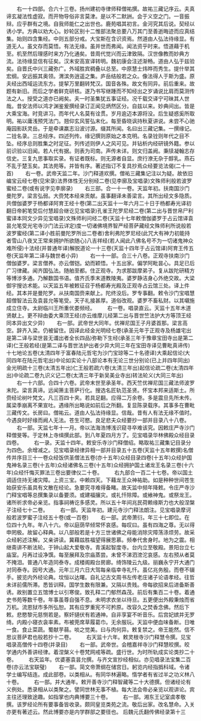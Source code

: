 <!-- { "loadSidebar": true } -->
　　右一十四部。合六十三卷。扬州建初寺律师释僧祐撰。故祐三藏记序云。夫真谛玄凝法性虚寂。而开物导俗非言莫津。是以不二默詶。会于义空之门。一音振辩。应乎群有之境。自我师能仁之出世也。鹿苑唱其初言。金河究其后说。契经以诱小学。方典以劝大心。妙轮区别十二惟部法聚总要八万其门至善逝晦迹而应真结集。始则四含集经。中则五部分戒。大宝斯在含识资焉。然道由人弘法待缘显。有道无人。虽文存而莫悟。有法无缘。虽并世而弗闻。闻法资乎时来。悟道藉于机至。机至然后理感时来方乃化通矣。昔周代觉兴而云津致隔。汉世像教而妙典方流。法待缘显信有征矣。汉末安高宣译转明。魏初康会注述渐畅。道由人弘于兹验矣。自晋氏中兴三藏弥广。外域胜宾稠叠以总至。中原慧士炜晔而秀生。提什举其宏纲。安远振其奥领。渭滨务逍遥之集。庐岳结般若之众。像法得人于斯为盛。原夫经出西域运流东方。提挈万里翻转梵汉。国音各殊。故文有同异。前后重来。故题有新旧。而后之学者鲜克研核。遂乃书写继踵而不知经出之岁诵说比肩而莫测传法之人。授受之道亦已阙矣。夫一时圣集犹五事证经。况千载交译宁可昧其人世哉。昔安法师以鸿才渊鉴爰撰经录订正闻见炳然区分。自兹以来。妙典间出。皆是大乘宝海。时竞讲习。而年代人名莫有诠贯。岁月逾迈本源将没。后生疑惑奚所取明。祐以庸浅预凭法门。翘仰玄风誓弘末化。每至昏晓讽持秋夏讲说。未尝不心驰庵园影跃灵岳。于是牵课羸志沿波讨源。缀其所闻。名曰出三藏记集。一撰缘记。二铨名录。三总经序。四述列传。缘记撰则原始之本克明。名录铨则年代之目不坠。经序总则胜集之时足征。列传述则伊人之风可见。并钻析内经研镜外籍。参以前识验以旧闻。若人代有据。则表为司南。声传未详。则文归盖阙。秉牍凝翰志存信史。三复九思事取实录。有证者既标。则无源者自显。庶行潦无杂于醇乳。燕石不乱于楚玉矣。其法苑等。并皆有序。著述指订不复具抄焉众经要览法偈(二十一首)
　　右一卷。武帝天监二年。沙门释道欢撰。僧祐三藏集记注以为疑。故依旧编宝云经七卷(见宋录)法界体性无分别经二卷(见李廓及宝唱录)文殊师利般若波罗蜜经二卷(或有说字见李廓录)
　　右三部。合一十一卷。天监年初。扶南国沙门曼陀罗。梁言弘弱。大赍梵本经来贡献。虽事翻译未善梁言。其所出经文多隐质。共僧伽婆罗于杨都译阿育王经十卷(第二出天监十一年六月二十日于杨都寿光译初翻日帝躬笔受后付慧超合继讫见宝唱录)孔雀王陀罗尼经二卷(第二出与晋世帛尸利蜜译本同文少异见宝唱录)文殊师利问经二卷(天监十七年敕僧伽婆罗于占云馆译袁昙允笔受光宅寺沙门法云详定)度一切诸佛境界智严经菩萨藏经文殊师利所说般若波罗蜜经(第二译小胜前曼陀罗所出二卷者)舍利弗陀罗尼经(此咒大有神力初能持者雪山八夜叉王常来拥护所欲随心)八吉祥经(若人闻此八佛名号不为一切诸鬼神众难所侵)十法经(并普通年译)解脱道论一十三卷(天监十四年于占云馆译)阿育王传五卷(天监年第二译与魏世者小异)
　　右一十一部。合三十八卷。正观寺扶南沙门僧伽婆罗。梁言僧养。亦云僧铠。幼而颖悟。十五出家。偏学阿毗昙心。具足已后广习律藏。闻齐国弘法。随舶至都。住正观寺。为求那跋摩弟子。复从跋陀研精方等博涉多通。乃解数国书语。值齐氏季末道教陵夷。婆罗静洁身心外绝交故。大梁御宇搜访术能。以天监五年被敕征召于杨都寿光殿及正观寺占云馆三处。译上件经。其本并是曼陀罗。从扶南国赍来献上。陀终没后。罗专事翻。敕令沙门宝唱慧超僧智法云及袁昙允等笔受。天子礼接甚厚。道俗改观。婆罗不畜私财。以其嚫施成立住寺。太尉临川王所重优娄频经。
　　右一卷。唱录直云。天监十五年木道贤献上。更不辩由委大乘顶王经(亦云维摩儿经第二出与晋世竺法护大方等顶王经同本异出文少异)
　　右一部。武帝世大同年。优禅尼国王子月婆首那。梁言高空。辞齐入梁。仍被留住。因译此经金光明经七卷(承圣元年于正观寺及杨雄宅出是第二译与梁世昙无谶出者全长四品)弥勒下生经(承圣三年于豫章宝田寺出是第二译)仁王般若经(是第二译与晋世法护出者少异大同三年在宝田寺译见曹毗真谛传)十七地论五卷(太清四年于富春陆元哲宅为沙门宝琼等二十名德译)大乘起信论(大同四年在陆元哲宅出)中论如实论十八部论本有无论三世分别论(已上并四年同出)金光明疏十三卷(太清五年出)仁王般若疏六卷(太清三年出)起信论疏二卷(太清四年出)中论疏二卷九识义记二卷(太清三年于新吴美业寺出)转法轮义(大同三年出)
　　右一十六部。合四十六卷。武帝末世至承圣年。西天竺优禅尼国三藏法师波罗末陀。梁言真谛。远闻箫主菩萨行化。搜选名匠轨范圣贤。怀宝本邦来适斯土。所赍经论树叶梵文。凡三百四十夹。若具足翻。应得二万余卷。多是震旦先所未传。属梁季崩离不果宣吐。遇缘所出略说如前后之所翻。复显陈录载序。其事多在曹毗三藏传文。长房曰。僧祐云。道由人弘法待缘显。信哉。昔有人有法无缘不值时。今遇良时好缘而阙人无法。苍生可愍。良足悲夫众经要抄一部并目录八十八卷。
　　右一部。天监七年十一月。帝以法海浩博浅识窥寻卒难该究。因敕庄严寺沙门释僧旻等。于定林上寺缉撰此部。到八年夏四月方了。见宝唱录华林佛殿众经目录四卷。
　　右一录。天监十四年。敕安乐寺沙门释僧绍。略取祐三藏集记目录分为四色。余增减之。见宝唱录经律异相一部并目录五十五卷(天监十五年敕撰)名僧传并序目三十一卷众经饭供圣僧法五卷(亦十五年)众经目录四卷(十五年)众经护国鬼神名录三卷(十五年)众经诸佛名三卷(十五年)众经拥护国土诸龙王名录三卷(十六年)众经忏悔灭罪法三卷出要律仪二十卷。
　　右九部合一百二十七卷。帝以国土调适住持无诸灾障。上资三宝。中赖四天。下藉龙王众神祐助。如是种种世间苍生始获安乐虽具有文散在经论。急要究寻难得备睹。故天监中频年降敕。令庄严寺沙门释宝唱等总撰集录以备要须。或建福攘灾。或礼忏除障。或飨神鬼。或祭龙王。诸所祈求帝必亲览。指事祠祷讫多感灵。所以五十年间兆民荷赖缘斯力也大般涅槃子注经七十二卷。
　　右一部。天监年初。建元寺沙门释法朗注。见宝唱录摩诃般若波罗蜜子注经五十卷(或一百卷)
　　右一部。武帝萧衍。年三十七即位。在位四十九年。年八十六。帝以庭荫早倾常怀哀感。每叹曰。虽有四海之尊。无以得申罔极。故留心释典。以八部般若是十方三世诸佛之母能消除灾障荡涤烦劳。故采众经躬述注解。又亲讲读。冀藉兹胜福望得展思慕。频奉代舍身时。地为之震。相继斋讲不断法轮。于钟山起大爱敬寺。青溪起智度寺。台内立至敬殿。景阳台立七庙室。月再过设净馔。每至展拜及宗庙蒸尝。未曾不涕泗滂沱哀感。左右预从者莫不掩泪。普通八年造同泰寺。成楼阁殿台房廊。绮饰陵云九级。丽巍永宁开大通门对同泰寺。因号大通。元年三月六日大驾每亲临幸寺礼忏。虽亿兆务殷。而卷不辍手。披览内外经论典。坟恒以达曙。自礼记古文周书左传老庄诸子论语孝经。往哲未详前儒所滞。悉皆训释。国学生数有限兼。又隔以贵贱。帝每欲招来后进备斯善诱。故别置立五馆博士以引寒俊。致孔释二门郁然森茂。前后有集百二十卷。着通史书苑等数千卷。年事虽尊自强不息。未明求衣坐以待旦。五更便出外殿秉烛而省万机。流恩狱市多所弘恕。其有应罗重宪不可矜原。改容久之焚香念佛。然后下敕。悲愍黎元慈恻若是。察奸擿伏有若通神。自非享宴不听音乐。后宫妃嫔并无罗绮。内殿小寝衣衾率素。布被莞席草履葛巾。无余服玩。天监中便血味备断。日唯一食。食止菜蔬。蜀献芋蒻。啖之觉美。曰与肉何异。敕复禁之。帝王能然。信不思议菩萨君也般若抄十二卷。
　　右天监十六年。敕灵根寺沙门释慧令撰。见宝唱录高僧传十四卷(并录目)
　　右一部。武帝世。会稽嘉祥寺沙门释慧皎撰。皎学通内外善讲经律。着涅槃义十卷梵网戒等疏。盛行世。为时所轨成实论类抄二十卷。
　　右天监年。优婆塞袁昙允撰。与齐文宣抄经相似。亦见唱录法宝集二百卷(亦云法宝联璧)
　　右一部。简文帝萧纲在储宫日。躬览内经指撝科域。令诸学士编写结连。成此部卷。以类相从。有同华林遍略。惰学者有省过半之功义林八十卷。
　　右一部。并大通年。敕开善寺沙门释智藏等二十大德撰。但诸经论有义例处。悉录相从以类聚之。譬同世林无事不植。每大法会帝必亲览以观讲论。宾主往还理致途趣。如指掌也内典博要三十卷。
　　右一部。湘东王记室虞孝敬撰。该罗经论所有要事备皆收录。颇同皇览类苑之流。敬后出家。改名慧命。入关亦更有著述云。然此博要亦是内学群部之要径也。
后魏元氏翻传佛经录第十三
